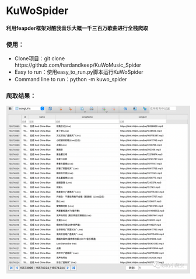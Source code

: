 # KuWoSpider
#### 利用feapder框架对酷我音乐大概一千三百万歌曲进行全栈爬取


<h3>使用：</h3>
<ul>
    <li>Clone项目：git clone https://github.com/hardandkeep/KuWoMusic_Spider</li>
    <li>Easy to run：使用easy_to_run.py脚本运行KuWoSpider</li>
    <li>Command line to run：python -m kuwo_spider</li>
</ul>

<h3>爬取结果：</h3>
<img src="./images/spider_result.png">

